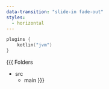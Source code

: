 ```yaml
---
data-transition: "slide-in fade-out"
styles:
  - horizontal
---
```


```kotlin
plugins {
    kotlin("jvm")
}
```

{{{ Folders
* src
    * main
}}}
